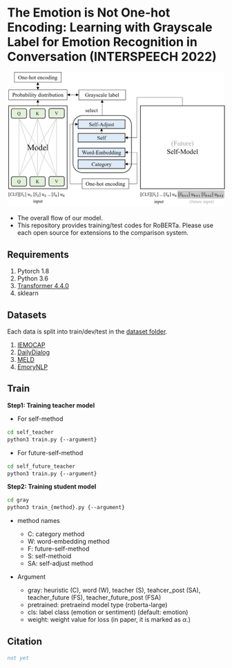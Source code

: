 # The Emotion is Not One-hot Encoding: Learning with Grayscale Label for Emotion Recognition in Conversation (INTERSPEECH 2022)
![model](./image/model.png)

- The overall flow of our model. 
- This repository provides training/test codes for RoBERTa. Please use each open source for extensions to the comparison system.

## Requirements
1. Pytorch 1.8
2. Python 3.6
3. [Transformer 4.4.0](https://github.com/huggingface/transformers)
4. sklearn

## Datasets
Each data is split into train/dev/test in the [dataset folder](https://github.com/rungjoo/Emotion_not_Binary/tree/master/dataset).
1. [IEMOCAP](https://sail.usc.edu/iemocap/iemocap_publication.htm)
2. [DailyDialog](http://yanran.li/dailydialog.html)
3. [MELD](https://github.com/declare-lab/MELD/)
4. [EmoryNLP](https://github.com/emorynlp/emotion-detection)

## Train
**Step1: Training teacher model**

- For self-method
```bash
cd self_teacher
python3 train.py {--argument}
```

- For future-self-method
```bash
cd self_future_teacher
python3 train.py {--argument}
```

**Step2: Training student model**
```bash
cd gray
python3 train_{method}.py {--argument}
```
- method names
    - C: category method
    - W: word-embedding method
    - F: future-self-method
    - S: self-methoid
    - SA: self-adjust method

- Argument
    - gray: heuristic (C), word (W), teacher (S), teahcer_post (SA), teacher_future (FS), teacher_future_post (FSA)
    - pretrained: pretraeind model type (roberta-large)
    - cls: label class (emotion or sentiment) (default: emotion)
    - weight: weight value for loss (in paper, it is marked as $\alpha$.)

## Citation

```bibtex
not yet
```
